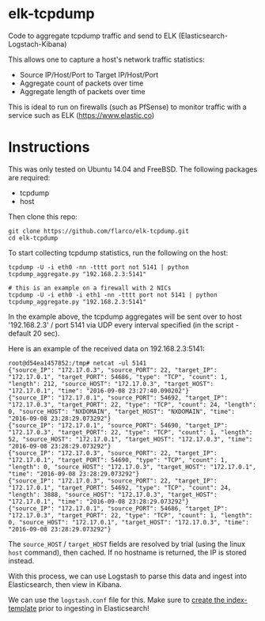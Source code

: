 # elk-tcpdump
Code to aggregate tcpdump traffic and send to ELK (Elasticsearch-Logstach-Kibana)

This allows one to capture a host's network traffic statistics:
  - Source IP/Host/Port to Target IP/Host/Port
  - Aggregate count of packets over time
  - Aggregate length of packets over time

This is ideal to run on firewalls (such as PfSense) to monitor traffic with a service such as ELK (<https://www.elastic.co>)

# Instructions

This was only tested on Ubuntu 14.04 and FreeBSD. The following packages are required:
- tcpdump
- host

Then clone this repo:
```
git clone https://github.com/flarco/elk-tcpdump.git
cd elk-tcpdump
```

To start collecting tcpdump statistics, run the following on the host:
```shell
tcpdump -U -i eth0 -nn -tttt port not 5141 | python tcpdump_aggregate.py "192.168.2.3:5141"

# this is an example on a firewall with 2 NICs
tcpdump -U -i eth0 -i eth1 -nn -tttt port not 5141 | python tcpdump_aggregate.py "192.168.2.3:5141"
 ```

In the example above, the tcpdump aggregates will be sent over to host '192.168.2.3' / port 5141 via UDP every interval specified (in the script - default 20 sec).

Here is an example of the received data on 192.168.2.3:5141:
```shell
root@d54ea1457852:/tmp# netcat -ul 5141
{"source_IP": "172.17.0.3", "source_PORT": 22, "target_IP": "172.17.0.1", "target_PORT": 54686, "type": "TCP", "count": 1, "length": 212, "source_HOST": "172.17.0.3", "target_HOST": "172.17.0.1", "time": "2016-09-08 23:27:40.090202"}
{"source_IP": "172.17.0.1", "source_PORT": 54692, "target_IP": "172.17.0.3", "target_PORT": 22, "type": "TCP", "count": 24, "length": 0, "source_HOST": "NXDOMAIN", "target_HOST": "NXDOMAIN", "time": "2016-09-08 23:28:29.073292"}
{"source_IP": "172.17.0.1", "source_PORT": 54690, "target_IP": "172.17.0.3", "target_PORT": 22, "type": "TCP", "count": 1, "length": 52, "source_HOST": "172.17.0.1", "target_HOST": "172.17.0.3", "time": "2016-09-08 23:28:29.073292"}
{"source_IP": "172.17.0.3", "source_PORT": 22, "target_IP": "172.17.0.1", "target_PORT": 54690, "type": "TCP", "count": 1, "length": 0, "source_HOST": "172.17.0.3", "target_HOST": "172.17.0.1", "time": "2016-09-08 23:28:29.073292"}
{"source_IP": "172.17.0.3", "source_PORT": 22, "target_IP": "172.17.0.1", "target_PORT": 54692, "type": "TCP", "count": 24, "length": 3888, "source_HOST": "172.17.0.3", "target_HOST": "172.17.0.1", "time": "2016-09-08 23:28:29.073292"}
{"source_IP": "172.17.0.1", "source_PORT": 54686, "target_IP": "172.17.0.3", "target_PORT": 22, "type": "TCP", "count": 1, "length": 0, "source_HOST": "172.17.0.1", "target_HOST": "172.17.0.3", "time": "2016-09-08 23:28:29.073292"}
```

The `source_HOST` / `target_HOST` fields are resolved by trial (using the linux `host` command), then cached. If no hostname is returned, the IP is stored instead.

With this process, we can use Logstash to parse this data and ingest into Elasticsearch, then view in Kibana.

We can use the `logstash.conf` file for this. Make sure to [create the index-template](https://www.elastic.co/guide/en/elasticsearch/reference/current/indices-templates.html) prior to ingesting in Elasticsearch!
